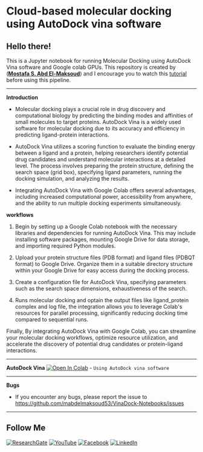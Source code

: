 # **Cloud-based molecular docking using AutoDock vina software** 


## Hello there!

This is a Jupyter notebook for running Molecular Docking using AutoDock Vina software and Google colab GPUs. This repository is created by ([**Mostafa S. Abd El-Maksoud**](https://github.com/mabdelmaksoud53)) and I encourage you to watch this [tutorial](https://youtu.be/xMXHnaEO-qk) before using this pipeline.

---
**Introduction**

- Molecular docking plays a crucial role in drug discovery and computational biology by predicting the binding modes and affinities of small molecules to target proteins. AutoDock Vina is a widely used software for molecular docking due to its accuracy and efficiency in predicting ligand-protein interactions.

- AutoDock Vina utilizes a scoring function to evaluate the binding energy between a ligand and a protein, helping researchers identify potential drug candidates and understand molecular interactions at a detailed level. The process involves preparing the protein structure, defining the search space (grid box), specifying ligand parameters, running the docking simulation, and analyzing the results.

- Integrating AutoDock Vina with Google Colab offers several advantages, including increased computational power, accessibility from anywhere, and the ability to run multiple docking experiments simultaneously. 

**workflows**

1. Begin by setting up a Google Colab notebook with the necessary libraries and dependencies for running AutoDock Vina. This may include installing software packages, mounting Google Drive for data storage, and importing required Python modules.

2. Upload your protein structure files (PDB format) and ligand files (PDBQT format) to Google Drive. Organize them in a suitable directory structure within your Google Drive for easy access during the docking process.

3. Create a configuration file for AutoDock Vina, specifying parameters such as the search space dimensions, exhaustiveness of the search.

4. Runs molecular docking and optain the output files like ligand_protein complex and log file, the integration allows you to leverage Colab's resources for parallel processing, significantly reducing docking time compared to sequential runs.

Finally, By integrating AutoDock Vina with Google Colab, you can streamline your molecular docking workflows, optimize resource utilization, and accelerate the discovery of potential drug candidates or protein-ligand interactions.


---
**AutoDock Vina** [![Open In Colab](https://colab.research.google.com/assets/colab-badge.svg)](https://colab.research.google.com/github/mabdelmaksoud53/VinaDock-Notebooks/blob/main/VinaDock_Notebooks.ipynb)  - `Using AutoDock vina software`

---
**Bugs**
- If you encounter any bugs, please report the issue to https://github.com/mabdelmaksoud53/VinaDock-Notebooks/issues

---

## Follow Me

[![ResearchGate](https://img.shields.io/badge/Follow%20me%20on-ResearchGate-00A98F?style=for-the-badge&logo=ResearchGate&logoColor=white)](https://www.researchgate.net/profile/Mostafa-Abd-El-Maksoud)
[![YouTube](https://img.shields.io/badge/Subscribe-YouTube-FF0000?style=for-the-badge&logo=YouTube&logoColor=white)](https://www.youtube.com/@mabdelmaksoud)
[![Facebook](https://img.shields.io/badge/Follow%20me%20on-Facebook-1877F2?style=for-the-badge&logo=Facebook&logoColor=white)](https://www.facebook.com/ph.mostsfa)
[![LinkedIn](https://img.shields.io/badge/Connect%20with%20me%20on-LinkedIn-0077B5?style=for-the-badge&logo=LinkedIn&logoColor=white)](https://www.linkedin.com/in/mostafa-sayed-abd-elmaksoud)
